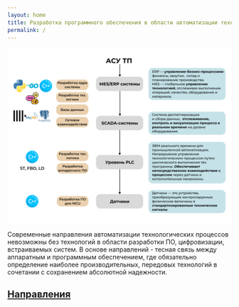 ```yaml
---
layout: home
title: Разработка программного обеспечения в области автоматизации технологических процессов
permalink: /
---
```


![](static/asutp_scheme.png)

Современные направления автоматизации технологических процессов невозможны без технологий в области разработки ПО, цифровизации, встраиваемых систем. В основе направлений - тесная связь между аппаратным и программным обеспечением, где обязательно определение наиболее производительных, передовых технологий в сочетании с сохранением абсолютной надежности.


## [Направления]({{site.baseurl}}/Направления/)